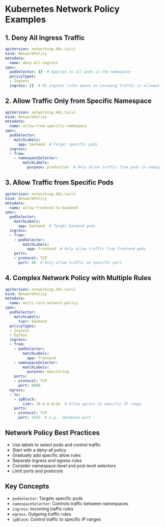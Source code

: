 # Kubernetes Network Policy Examples

## 1. Deny All Ingress Traffic
```yaml
apiVersion: networking.k8s.io/v1
kind: NetworkPolicy
metadata:
  name: deny-all-ingress
spec:
  podSelector: {}  # Applies to all pods in the namespace
  policyTypes:
  - Ingress
  ingress: []  # No ingress rules means no incoming traffic is allowed
```

## 2. Allow Traffic Only from Specific Namespace
```yaml
apiVersion: networking.k8s.io/v1
kind: NetworkPolicy
metadata:
  name: allow-from-specific-namespace
spec:
  podSelector:
    matchLabels:
      app: backend  # Target specific pods
  ingress:
  - from:
    - namespaceSelector:
        matchLabels:
          purpose: production  # Only allow traffic from pods in namespace with this label
```

## 3. Allow Traffic from Specific Pods
```yaml
apiVersion: networking.k8s.io/v1
kind: NetworkPolicy
metadata:
  name: allow-frontend-to-backend
spec:
  podSelector:
    matchLabels:
      app: backend  # Target backend pods
  ingress:
  - from:
    - podSelector:
        matchLabels:
          app: frontend  # Only allow traffic from frontend pods
    ports:
    - protocol: TCP
      port: 80  # Only allow traffic on specific port
```

## 4. Complex Network Policy with Multiple Rules
```yaml
apiVersion: networking.k8s.io/v1
kind: NetworkPolicy
metadata:
  name: multi-rule-network-policy
spec:
  podSelector:
    matchLabels:
      tier: backend
  policyTypes:
  - Ingress
  - Egress
  ingress:
  - from:
    - podSelector:
        matchLabels:
          app: frontend
    - namespaceSelector:
        matchLabels:
          purpose: monitoring
    ports:
    - protocol: TCP
      port: 8080
  egress:
  - to:
    - ipBlock:
        cidr: 10.0.0.0/24  # Allow egress to specific IP range
    ports:
    - protocol: TCP
      port: 5432  # e.g., database port
```

## Network Policy Best Practices
- Use labels to select pods and control traffic
- Start with a deny-all policy
- Gradually add specific allow rules
- Separate ingress and egress rules
- Consider namespace-level and pod-level selectors
- Limit ports and protocols

## Key Concepts
- `podSelector`: Targets specific pods
- `namespaceSelector`: Controls traffic between namespaces
- `ingress`: Incoming traffic rules
- `egress`: Outgoing traffic rules
- `ipBlock`: Control traffic to specific IP ranges
